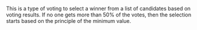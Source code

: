 This is a type of voting to select a winner 
from a list of candidates based on voting results. 
If no one gets more than 50% of the votes, 
then the selection starts based on the principle of the minimum value.
